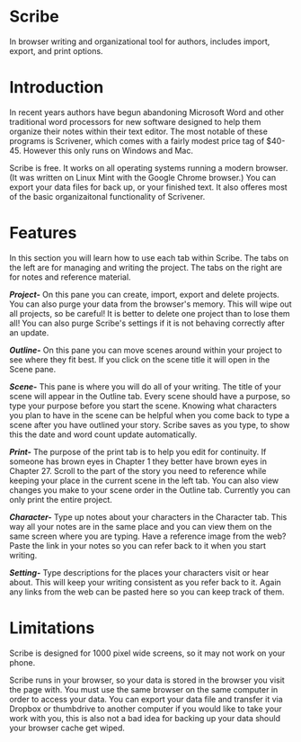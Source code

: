 # Scribe

In browser writing and organizational tool for authors, includes import, export, and print options.

# Introduction

In recent years authors have begun abandoning Microsoft Word and other traditional word processors for new software designed to help them organize their notes within their text editor. The most notable of these programs is Scrivener, which comes with a fairly modest price tag of $40-45. However this only runs on Windows and Mac.

Scribe is free. It works on all operating systems running a modern browser. (It was written on Linux Mint with the Google Chrome browser.) You can export your data files for back up, or your finished text. It also offeres most of the basic organizaitonal functionality of Scrivener. 

# Features

In this section you will learn how to use each tab within Scribe. The tabs on the left are for managing and writing the project. The tabs on the right are for notes and reference material.

***Project-*** On this pane you can create, import, export and delete projects. You can also purge your data from the browser's memory. This will wipe out all projects, so be careful! It is better to delete one project than to lose them all! You can also purge Scribe's settings if it is not behaving correctly after an update.

***Outline-*** On this pane you can move scenes around within your project to see where they fit best. If you click on the scene title it will open in the Scene pane.

***Scene-*** This pane is where you will do all of your writing. The title of your scene will appear in the Outline tab. Every scene should have a purpose, so type your purpose before you start the scene. Knowing what characters you plan to have in the scene can be helpful when you come back to type a scene after you have outlined your story. Scribe saves as you type, to show this the date and word count update automatically.

***Print-*** The purpose of the print tab is to help you edit for continuity. If someone has brown eyes in Chapter 1 they better have brown eyes in Chapter 27. Scroll to the part of the story you need to reference while keeping your place in the current scene in the left tab. You can also view changes you make to your scene order in the Outline tab. Currently you can only print the entire project.

***Character-*** Type up notes about your characters in the Character tab. This way all your notes are in the same place and you can view them on the same screen where you are typing. Have a reference image from the web? Paste the link in your notes so you can refer back to it when you start writing.

***Setting-*** Type descriptions for the places your characters visit or hear about. This will keep your writing consistent as you refer back to it. Again any links from the web can be pasted here so you can keep track of them.

# Limitations

Scribe is designed for 1000 pixel wide screens, so it may not work on your phone.

Scribe runs in your browser, so your data is stored in the browser you visit the page with. You must use the same browser on the same computer in order to access your data. You can export your data file and transfer it via Dropbox or thumbdrive to another computer if you would like to take your work with you, this is also not a bad idea for backing up your data should your browser cache get wiped.


